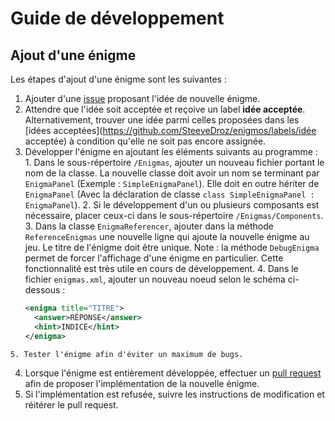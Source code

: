 # Guide de développement

## Ajout d'une énigme

Les étapes d'ajout d'une énigme sont les suivantes :
  1. Ajouter d'une [issue](https://github.com/SteeveDroz/enigmos/issues) proposant l'idée de nouvelle énigme.
  2. Attendre que l'idée soit acceptée et reçoive un label **idée acceptée**. Alternativement, trouver une idée parmi celles proposées dans les [idées acceptées](https://github.com/SteeveDroz/enigmos/labels/idée acceptée) à condition qu'elle ne soit pas encore assignée.
  3. Développer l'énigme en ajoutant les éléments suivants au programme :
    1. Dans le sous-répertoire `/Enigmas`, ajouter un nouveau fichier portant le nom de la classe. La nouvelle classe doit avoir un nom se terminant par `EnigmaPanel` (Exemple : `SimpleEnigmaPanel`). Elle doit en outre hériter de `EnigmaPanel` (Avec la déclaration de classe `class SimpleEnigmaPanel : EnigmaPanel`).
    2. Si le développement d'un ou plusieurs composants est nécessaire, placer ceux-ci dans le sous-répertoire `/Enigmas/Components`.
    3. Dans la classe `EnigmaReferencer`, ajouter dans la méthode `ReferenceEnigmas` une nouvelle ligne qui ajoute la nouvelle énigme au jeu. Le titre de l'énigme doit être unique. Note : la méthode `DebugEnigma` permet de forcer l'affichage d'une énigme en particulier. Cette fonctionnalité est très utile en cours de développement.
    4. Dans le fichier `enigmas.xml`, ajouter un nouveau noeud selon le schéma ci-dessous :
      ```xml
      <enigma title="TITRE">
        <answer>RÉPONSE</answer>
        <hint>INDICE</hint>
      </enigma>
      ```
    5. Tester l'énigme afin d'éviter un maximum de bugs.
  4. Lorsque l'énigme est entièrement développée, effectuer un [pull request](https://github.com/SteeveDroz/enigmos/compare) afin de proposer l'implémentation de la nouvelle énigme.
  5. Si l'implémentation est refusée, suivre les instructions de modification et réitérer le pull request.
